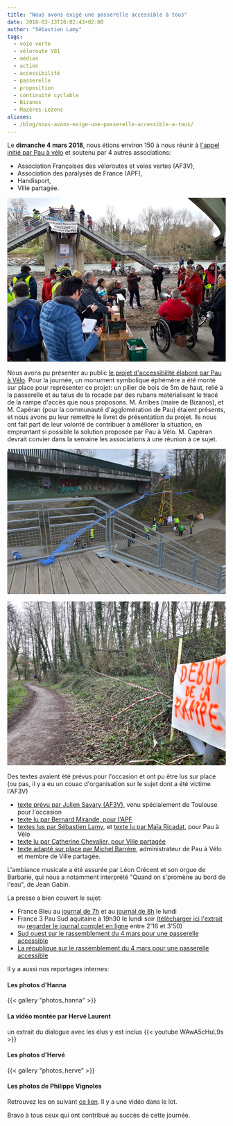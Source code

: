 ```yaml
---
title: "Nous avons exigé une passerelle accessible à tous"
date: 2018-03-13T16:02:43+02:00
author: "Sébastien Lamy"
tags:
  - voie verte
  - véloroute V81
  - médias
  - action
  - accessibilité
  - passerelle
  - proposition
  - continuité cyclable
  - Bizanos
  - Mazères-Lezons
aliases:
  - /blog/nous-avons-exige-une-passerelle-accessible-a-tous/
---
```


Le **dimanche 4 mars 2018**, nous étions environ 150 à nous réunir à [l'appel
initié par Pau à vélo](/agenda/rassemblement-passerelle-ubuzanos) et soutenu
par 4 autres associations:

*   Association Françaises des véloroutes et voies vertes (AF3V),
*   Association des paralysés de France (APF),
*   Handisport,
*   Ville partagée.

![](img/manif.jpg)

Nous avons pu présenter au public [le projet d'accessibilité élaboré par Pau à
Vélo](docs/livret-projet.pdf).
Pour la journée, un monument symbolique éphémère a été monté sur place pour
représenter ce projet: un pilier de bois de 5m de haut, relié à la passerelle et
au talus de la rocade par des rubans matérialisant le tracé de la rampe d'accès
que nous proposons.   M. Arribes (maire de Bizanos), et M. Capéran (pour la
communauté d'agglomération de Pau) étaient présents, et nous avons pu leur
remettre le livret de présentation du projet. Ils nous ont fait part de leur
volonté de contribuer à améliorer la situation, en empruntant si possible la
solution proposée par Pau à Vélo. M. Capéran devrait convier dans la semaine les
associations à une réunion à ce sujet.

![](img/monument.png)

![](img/monument2.png)

Des textes avaient été prévus pour l'occasion et ont pu être lus sur place (ou
pas, il y a eu un couac d'organisation sur le sujet dont a été victime l'AF3V)

*   [texte prévu par Julien Savary (AF3V)](docs/discours-af3v-savary.pdf), venu spécialement de Toulouse pour l'occasion
*   [texte lu par Bernard Mirande, pour l'APF](docs/discours-apf-mirande.pdf)
*   [textes lus par Sébastien Lamy](docs/discours-pau-a-velo-lamy.pdf), et [texte lu par Maïa Ricadat](docs/discours-pau-a-velo-ricadat.pdf), pour Pau à Vélo
*   [texte lu par Catherine Chevalier, pour Ville partagée](docs/discours-vp-chevalier.pdf)
*   [texte adapté sur place par Michel Barrère](docs/contribution-barrere.pdf), administrateur de Pau à Vélo et membre de Ville partagée.

L'ambiance musicale a été assurée par Léon Crécent et son orgue de Barbarie, qui
nous a notamment interprété "Quand on s'promène au bord de l'eau", de Jean Gabin.

La presse a bien couvert le sujet:

* France Bleu au [journal de 7h](presse/2018-03-05_FranceBleuBearn_Passerelle_Bizanos_032bps.mp3)
  et au [journal de 8h](presse/2018-03-05_FranceBleuBearn_Passerelle_Bizanos_2_032bps.mp3)
  le lundi
* France 3 Pau Sud aquitaine à 19h30 le lundi soir ([télécharger ici l'extrait](presse/2018-03-05_France3_Pau-Sud_19-20_Passerelle.ts)
  ou [regarder le journal complet en ligne](http://embedftv-a.akamaihd.net/e792e92fa5739fb362601263a04a3302) entre 2'16 et 3'50)
* [Sud ouest sur le rassemblement du 4 mars pour une passerelle accessible](http://www.sudouest.fr/2018/03/04/bizanos-pres-de-150-personnes-pour-l-accessibilite-de-la-passerelle-de-mazeres-4250142-4344.php)
* [La république sur le rassemblement du 4 mars pour une passerelle accessible](http://www.larepubliquedespyrenees.fr/2018/03/04/passerelle-sur-le-gave-les-associations-presentent-leur-contre-projet,2294009.php)

Il y a aussi nos reportages internes:

#### Les photos d'Hanna
{{< gallery "photos_hanna" >}}

#### La vidéo montée par Hervé Laurent
un extrait du dialogue avec les élus y est inclus
{{< youtube WAwA5cHuL9s >}}

#### Les photos d'Hervé
{{< gallery "photos_herve" >}}

#### Les photos de Philippe Vignoles
Retrouvez les en suivant [ce lien](https://photos.google.com/share/AF1QipMQxNOqvZptSDtxk5DoKdcT3dtE6UHS3xdGFXK2iLtEYk3bbeo6NtiViWyhMNGTIQ?key=ZUVRTllzMFlSbkRYWDJQNW1pYThfT2s2dG5QRnJ3).
Il y a une vidéo dans le lot.


Bravo à tous ceux qui ont contribué au succès de cette journée.
